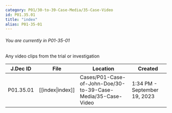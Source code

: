 ```yaml
---
category: P01/30-to-39-Case-Media/35-Case-Video
id: P01.35.01
title: "index"
alias: P01-35-01
---
```

###### You are currently in P01-35-01

Any video clips from the trial or investigation

| J.Dec ID  | File                                                                             | Location                                                     | Created                      |
| --------- | -------------------------------------------------------------------------------- | ------------------------------------------------------------ | ---------------------------- |
| P01.35.01 | [[index\|index]] | Cases/P01-Case-of-John-Doe/30-to-39-Case-Media/35-Case-Video | 1:34 PM - September 19, 2023 |

